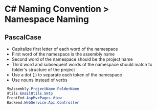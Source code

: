# C# Naming Convention > Namespace Naming

## PascalCase
- Capitalize first letter of each word of the namespace
- First word of the namespace is the assembly name
- Second word of the namespace should be the project name
- Third word and subsequent words of the namespace should match to folder's structure of the project
- Use a dot (.) to separate each token of the namespace
- Use nouns instead of verbs

```c#
 MyAssembly.ProjectName.FolderName
 Utils.EmailUtils.Smtp
 FrontEnd.AspMvcPages.View
 Backend.WebService.Api.Controller
 

```
